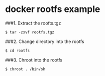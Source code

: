 # docker rootfs example

###1. Extract the roofts.tgz
```
$ tar -zxvf rootfs.tgz
```

###2. Change directory into the rootfs 
```
$ cd rootfs
```  


###3. Chroot into the rootfs
```
$ chroot . /bin/sh

```

